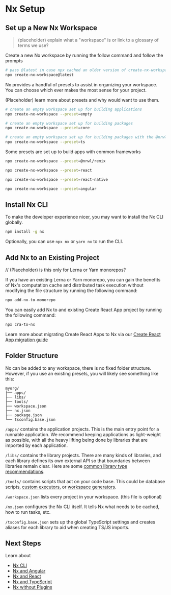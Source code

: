 # Nx Setup

## Set up a New Nx Workspace

> (placeholder) explain what a "workspace" is or link to a glossary of terms we use?

Create a new Nx workspace by running the follow command and follow the prompts

```bash
# pass @latest in case npx cached an older version of create-nx-workspace
npx create-nx-workspace@latest
```

Nx provides a handful of presets to assist in organizing your workspace. You can choose which ever makes the most sense for your project.

(Placeholder) learn more about presets and why would want to use them.

```bash
# create an empty workspace set up for building applications
npx create-nx-workspace --preset=empty

# create an empty workspace set up for building packages
npx create-nx-workspace --preset=core

# create an empty workspace set up for building packages with the @nrwl/js plugin installed
npx create-nx-workspace --preset=ts
```

Some presets are set up to build apps with common frameworks

```bash
npx create-nx-workspace --preset=@nrwl/remix

npx create-nx-workspace --preset=react

npx create-nx-workspace --preset=react-native

npx create-nx-workspace --preset=angular
```

## Install Nx CLI

To make the developer experience nicer, you may want to install the Nx CLI globally.

```bash
npm install -g nx
```

Optionally, you can use `npx nx` or `yarn nx` to run the CLI.

## Add Nx to an Existing Project

// (Placeholder) is this only for Lerna or Yarn monorepos?

If you have an existing Lerna or Yarn monorepo, you can gain the benefits of Nx's computation cache and distributed task execution without modifying the file structure by running the following command:

```bash
npx add-nx-to-monorepo
```

You can easily add Nx to and existing Create React App project by running the following command:

```bash
npx cra-to-nx
```

Learn more about migrating Create React Apps to Nx via our [Create React App migration guide](/migration/migration-cra)

## Folder Structure

Nx can be added to any workspace, there is no fixed folder structure. However, if you use an existing presets, you will likely see something like this:

```treeview
myorg/
├── apps/
├── libs/
├── tools/
├── workspace.json
├── nx.json
├── package.json
└── tsconfig.base.json
```

`/apps/` contains the application projects. This is the main entry point for a runnable application. We recommend keeping applications as light-weight as possible, with all the heavy lifting being done by libraries that are imported by each application.

`/libs/` contains the library projects. There are many kinds of libraries, and each library defines its own external API so that boundaries between libraries remain clear. Here are some [common library type recommendations](/workspace/library-types).

`/tools/` contains scripts that act on your code base. This could be database scripts, [custom executors](/executors/creating-custom-builders), or [workspace generators](/generators/workspace-generators).

`/workspace.json` lists every project in your workspace. (this file is optional)

`/nx.json` configures the Nx CLI itself. It tells Nx what needs to be cached, how to run tasks, etc.

`/tsconfig.base.json` sets up the global TypeScript settings and creates aliases for each library to aid when creating TS/JS imports.

## Next Steps

Learn about

- [Nx CLI](/using-nx/nx-cli)
- [Nx and Angular](/getting-started/nx-and-angular)
- [Nx and React](/getting-started/nx-and-react)
- [Nx and TypeScript](/guides/nx-and-ts)
- [Nx without Plugins](/getting-started/nx-core)
